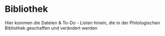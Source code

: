 Bibliothek
==========

Hier kommen die Dateien &amp; To-Do - Listen hinein, die in der Philologischen Bibliothek geschaffen und verändert werden
